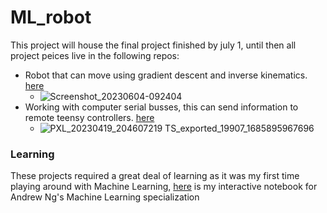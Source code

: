 # ML_robot

This project will house the final project finished by july 1, until then all project peices live in the following repos:

* Robot that can move using gradient descent and inverse kinematics. [here](https://github.com/mrElnekave/reacher-lab)
    * ![Screenshot_20230604-092404](https://github.com/mrElnekave/ML_robot/assets/52299477/3111277e-f44c-478d-b178-94ed83afa408)
* Working with computer serial busses, this can send information to remote teensy controllers. [here](https://github.com/mrElnekave/lab1-2/)
    * ![PXL_20230419_204607219 TS_exported_19907_1685895967696](https://github.com/mrElnekave/ML_robot/assets/52299477/53516c73-720e-423b-bbdb-829cc4a50a56)


### Learning
These projects required a great deal of learning as it was my first time playing around with Machine Learning, [here](https://github.com/mrElnekave/MachineLearningNg.git) is my interactive notebook for Andrew Ng's Machine Learning specialization
